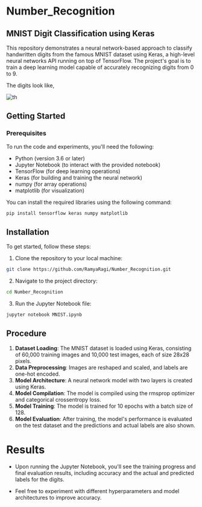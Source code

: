 # Number_Recognition
## MNIST Digit Classification using Keras
This repository demonstrates a neural network-based approach to classify handwritten digits from the famous MNIST dataset using Keras, a high-level neural networks API running on top of TensorFlow. The project's goal is to train a deep learning model capable of accurately recognizing digits from 0 to 9.   

The digits look like,

![th](https:https://github.com/RamyaRagi/Number_Recognition/edit/main/README.md1)

## Getting Started
### Prerequisites
To run the code and experiments, you'll need the following:

  - Python (version 3.6 or later)    
  - Jupyter Notebook (to interact with the provided notebook)  
  - TensorFlow (for deep learning operations)   
  - Keras (for building and training the neural network)   
  - numpy (for array operations)   
  - matplotlib (for visualization)

You can install the required libraries using the following command:   
 ```bash
pip install tensorflow keras numpy matplotlib
```
## Installation
To get started, follow these steps:   
  1. Clone the repository to your local machine:
```bash
git clone https://github.com/RamyaRagi/Number_Recognition.git
```
  2. Navigate to the project directory:
```bash
cd Number_Recognition
```
  3. Run the Jupyter Notebook file:
```bash
jupyter notebook MNIST.ipynb
```
## Procedure 
1. **Dataset Loading**: The MNIST dataset is loaded using Keras, consisting of 60,000 training images and 10,000 test images, each of size 28x28 pixels.  
2. **Data Preprocessing**: Images are reshaped and scaled, and labels are one-hot encoded.  
3. **Model Architecture**: A neural network model with two layers is created using Keras.   
4. **Model Compilation**: The model is compiled using the rmsprop optimizer and categorical crossentropy loss.   
5. **Model Training**: The model is trained for 10 epochs with a batch size of 128.   
6. **Model Evaluation**: After training, the model's performance is evaluated on the test dataset and the predictions and actual labels are also shown.

# Results
  - Upon running the Jupyter Notebook, you'll see the training progress and final evaluation results, including accuracy and the actual and predicted labels for the digits.
    
  - Feel free to experiment with different hyperparameters and model architectures to improve accuracy.
